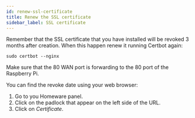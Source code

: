 ```yaml
---
id: renew-ssl-certificate
title: Renew the SSL certificate
sidebar_label: SSL certificate
---
```


Remember that the SSL certificate that you have installed will be revoked 3 months after creation. When this happen renew it running Certbot again:
```
sudo certbot --nginx
```
Make sure that the 80 WAN port is forwarding to the 80 port of the Raspberry Pi.

You can find the revoke date using your web browser:

1. Go to you Homeware panel.
2. Click on the padlock that appear on the left side of the URL.
3. Click on _Certificate_.
